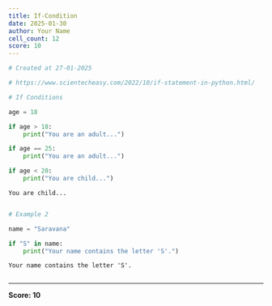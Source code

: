 ```yaml
---
title: If-Condition
date: 2025-01-30
author: Your Name
cell_count: 12
score: 10
---
```


```python
# Created at 27-01-2025
```


```python
# https://www.scientecheasy.com/2022/10/if-statement-in-python.html/
```


```python
# If Conditions
```


```python
age = 18
```


```python
if age > 18:
    print("You are an adult...")
```


```python
if age == 25:
    print("You are an adult...")
```


```python
if age < 20:
    print("You are child...")
```

    You are child...



```python

```


```python
# Example 2
```


```python
name = "Saravana"
```


```python
if "S" in name:
    print("Your name contains the letter 'S'.")
```

    Your name contains the letter 'S'.



```python

```


---
**Score: 10**

